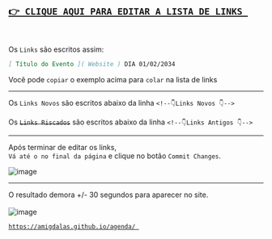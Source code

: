 
## [`👉 CLIQUE AQUI PARA EDITAR A LISTA DE LINKS `]( https://github.com/amigdalas/agenda/edit/gh-pages/sites.md )
<br>


Os `Links` são escritos assim:<br> 
```markdown
[ Título do Evento ]( Website ) DIA 01/02/2034
```
Você pode `copiar` o exemplo acima para `colar` na lista de links<br> 

______

 Os `Links Novos` são escritos abaixo da linha `<!--👇Links Novos 👇-->`<br> <br>
 Os ~~`Links Riscados`~~ são escritos abaixo da linha `<!--👇Links Antigos 👇-->`<br>

______

 Após terminar de editar os links, <br> `Vá até o no final da página` e clique no botão `Commit Changes`.  <br>

![image](https://user-images.githubusercontent.com/45118493/128440145-3950217d-006f-462a-b446-f7f515886612.png)

------------------------------------------------------ 

O resultado demora +/- 30 segundos para aparecer no site.<br><br>
![image](https://user-images.githubusercontent.com/45118493/128441497-a572f611-ec1b-4523-a8b6-0223fe9d929f.png)<br>

 
 [``` https://amigdalas.github.io/agenda/  ```](https://amigdalas.github.io/agenda/)
